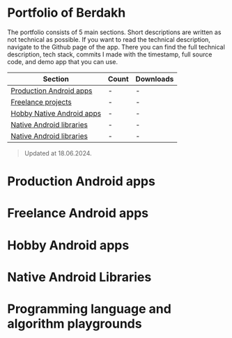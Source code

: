 # Portfolio of Berdakh

The portfolio consists of 5 main sections. Short descriptions are written as not technical as possible. If you want to read the technical description, navigate to the Github page of the app. There you can find the full technical description, tech stack, commits I made with the timestamp, full source code, and demo app that you can use.

| Section                                                                                                                                           | Count | Downloads |
|---------------------------------------------------------------------------------------------------------------------------------------------------|-------|-----------|
| <a href="https://github.com/theberdakh/portfolio?tab=readme-ov-file#production-android-apps"> Production Android apps</a>                         | -     | -         |
| <a href="https://github.com/theberdakh/portfolio?tab=readme-ov-file#freelance-android-apps"> Freelance projects</a>                               | -     | -         |
| <a href="https://github.com/theberdakh/portfolio?tab=readme-ov-file#hobby-android-apps"> Hobby Native Android apps</a>                            | -     | -         |
| <a href="https://github.com/theberdakh/portfolio?tab=readme-ov-file#programming-language-and-algorithm-playgrounds"> Native Android libraries</a> | -     | -         |
| <a href="https://github.com/theberdakh/portfolio?tab=readme-ov-file#programming-language-and-algorithm-playgrounds"> Native Android libraries</a> | -     | -         |

> Updated at 18.06.2024.

# Production Android apps

# Freelance Android apps

# Hobby Android apps

# Native Android Libraries

# Programming language and algorithm playgrounds